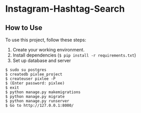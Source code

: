# Instagram-Hashtag-Search
## How to Use

To use this project, follow these steps:

1. Create your working environment.
2. Install dependencies (`$ pip install -r requirements.txt`)
3. Set up database and server
``` 
$ sudo su postgres
$ createdb pixlee_project
$ createuser pixlee -P 
$ (Enter password: pixlee)
$ exit
$ python manage.py makemigrations
$ python manage.py migrate
$ python manage.py runserver
$ Go to http://127.0.0.1:8000/
```
